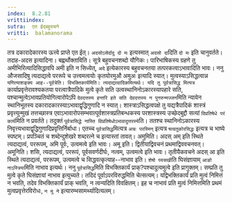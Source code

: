 ```yaml
---
index:  8.2.81
vrittiindex: 
sutra:  एत ईद्बहुवचने
vritti:  balamanorama 
---
```


तत्र दकारादेकारस्य ऊत्त्वे प्राप्ते एत ईत्। `अदसोऽसेर्दादु दो मः` इत्यस्मात् `अदसो दा`दिति `दो मः` इति चानुवर्तते। तदाह-अदस इत्यादिना। बह्वर्थोक्ताविति। सूत्रे बहुवचनशब्दो यौगिकः। पारिभाषिकस्य ग्रहणे तु अमीभिरित्यादिसिद्धावपि अमी इति न सिध्येत्, `अदे` इत्येकारस्य बहुवचनतया तत्परकत्वाऽभावादिति भावः। ननु औजसादिषु त्यदाद्यत्वे पररूपे च उत्त्वमत्वयोः कृतयोरमुऔ अमुअः इत्यादि स्यात्। मुत्वस्याऽसिद्धत्वान्न `यणित्याशङ्क्य आह--पूर्वत्रेति। विभक्तिकार्यमिति। त्यदाद्यत्वादिकमित्यर्थः। यदि तु पूर्वत्रासिद्ध मित्यत्र `कार्याप्रवृत्तेरावश्यकतया परत्वात्रैपादिके मुत्वे कृते सति उत्वस्थानिनोऽकारस्यापहारे सति, पश्चान्मुत्वेऽभावप्रतियोगित्वारोपेऽपि `देवदत्तस्य हन्तरि हते सति देवदत्तस्य न पुनरुन्मज्जन`मिति न्यायेन स्थानिभूतस्य दकारादकारस्याऽभावाद्वृद्धिगुणादि न स्यात्। शास्त्राऽसिद्धत्वपक्षे तु यद्यत्रैपादिकं शास्त्रं प्रवृत्त्युन्मुखं तत्तच्छास्त्र एवाऽभावारोपसम्भवात्पूर्वशास्त्रप्रतिबन्धकस्य परशास्त्रस्य उच्छेदबुद्दौ सत्यां `विप्रतिषेधे परं कार्य`मिति न प्रवर्तते। तदुक्तं `पूर्वत्रासिद्धे नास्ति विप्रतिषेधोऽभावादुत्तरस्ये`ति। ततश्च स्थानिनोऽकारस्य निवृत्त्यभावाद्वृद्धिगुणादिप्रवृत्तिर्निर्बाधा। एतच्च `पूर्वत्रासिद्ध`मित्यत्र `अचः परस्मिन्` इत्यत्र `षत्वतुकोरसिद्धः` इत्यत्र च भाष्ये स्पष्टम्। प्रपञ्चितं च शब्देन्दुशेखरे शब्दरत्ने च इत्यास्तां तावत्। अमुमिति। अदस् अम् इति स्थिते त्यदाद्यत्वं, पररूपम्, अमि पूर्वः, उत्वमत्वे इति भावः। अमू इति। द्वितीयाद्विवचनं प्रथमाद्विववचनवत्। अमूनिति। शसि, त्यदाद्यत्वं, पररूपं, पूर्वसवर्णदीर्घः, नत्वम्, उत्वमत्वे इति भावः। तृतीयैकवचने अदस् आ इति स्थिते त्यदाद्यत्वं, पररूपम्, उत्वमत्वे च सिद्धवत्कृत्याह--नाभाव इति। `शेषो घ्यसखी`ति घिसंज्ञायाम् `आङो नाऽस्त्रिया`मिति नाभाव इत्यर्थः। ननु `पूर्वत्रासिद्ध`मिति विभक्तिकार्यं प्राक्?पश्चादुत्वमुत्वे इति प्रागुक्तम्। सम्प्रति तु मुत्वे कृते घिसंज्ञायां नाभाव इत्युच्यते। तदिदं पूर्वाऽपरविरुद्धमिति चेत्सत्यम्। यद्विभक्तिकार्यं प्रति मुत्वं निमित्तं न भवति, तदेव विभक्तिकार्यं प्राक् भवति, न त्वन्यदिति विवक्षितम्। इह च नाभावं प्रति मुत्वं निमित्तमिति प्रथमं मुत्वप्रवृत्तेरविरोधः, `न मु ने` इत्यारम्भसामर्थ्यादित्यलम्।

